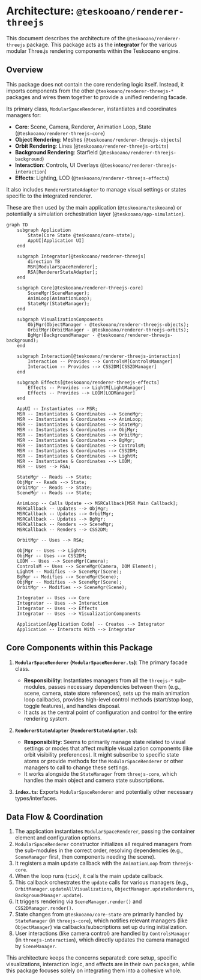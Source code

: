 # Architecture: `@teskooano/renderer-threejs`

This document describes the architecture of the `@teskooano/renderer-threejs` package. This package acts as the **integrator** for the various modular Three.js rendering components within the Teskooano engine.

## Overview

This package does not contain the core rendering logic itself. Instead, it imports components from the other `@teskooano/renderer-threejs-*` packages and wires them together to provide a unified rendering facade.

Its primary class, `ModularSpaceRenderer`, instantiates and coordinates managers for:

- **Core**: Scene, Camera, Renderer, Animation Loop, State (`@teskooano/renderer-threejs-core`)
- **Object Rendering**: Meshes (`@teskooano/renderer-threejs-objects`)
- **Orbit Rendering**: Lines (`@teskooano/renderer-threejs-orbits`)
- **Background Rendering**: Starfield (`@teskooano/renderer-threejs-background`)
- **Interaction**: Controls, UI Overlays (`@teskooano/renderer-threejs-interaction`)
- **Effects**: Lighting, LOD (`@teskooano/renderer-threejs-effects`)

It also includes `RendererStateAdapter` to manage visual settings or states specific to the integrated renderer.

These are then used by the main application (`@teskooano/teskooano`) or potentially a simulation orchestration layer (`@teskooano/app-simulation`).

```mermaid
graph TD
    subgraph Application
        State[Core State @teskooano/core-state];
        AppUI[Application UI]
    end

    subgraph Integrator[@teskooano/renderer-threejs]
        direction TB
        MSR[ModularSpaceRenderer];
        RSA[RendererStateAdapter];
    end

    subgraph Core[@teskooano/renderer-threejs-core]
        SceneMgr(SceneManager);
        AnimLoop(AnimationLoop);
        StateMgr(StateManager);
    end

    subgraph VisualizationComponents
        ObjMgr(ObjectManager - @teskooano/renderer-threejs-objects);
        OrbitMgr(OrbitManager - @teskooano/renderer-threejs-orbits);
        BgMgr(BackgroundManager - @teskooano/renderer-threejs-background);
    end

    subgraph Interaction[@teskooano/renderer-threejs-interaction]
        Interaction -- Provides --> ControlsM[ControlsManager]
        Interaction -- Provides --> CSS2DM[CSS2DManager]
    end

    subgraph Effects[@teskooano/renderer-threejs-effects]
        Effects -- Provides --> LightM[LightManager]
        Effects -- Provides --> LODM[LODManager]
    end

    AppUI -- Instantiates --> MSR;
    MSR -- Instantiates & Coordinates --> SceneMgr;
    MSR -- Instantiates & Coordinates --> AnimLoop;
    MSR -- Instantiates & Coordinates --> StateMgr;
    MSR -- Instantiates & Coordinates --> ObjMgr;
    MSR -- Instantiates & Coordinates --> OrbitMgr;
    MSR -- Instantiates & Coordinates --> BgMgr;
    MSR -- Instantiates & Coordinates --> ControlsM;
    MSR -- Instantiates & Coordinates --> CSS2DM;
    MSR -- Instantiates & Coordinates --> LightM;
    MSR -- Instantiates & Coordinates --> LODM;
    MSR -- Uses --> RSA;

    StateMgr -- Reads --> State;
    ObjMgr -- Reads --> State;
    OrbitMgr -- Reads --> State;
    SceneMgr -- Reads --> State;

    AnimLoop -- Calls Update --> MSRCallback[MSR Main Callback];
    MSRCallback -- Updates --> ObjMgr;
    MSRCallback -- Updates --> OrbitMgr;
    MSRCallback -- Updates --> BgMgr;
    MSRCallback -- Renders --> SceneMgr;
    MSRCallback -- Renders --> CSS2DM;

    OrbitMgr -- Uses --> RSA;

    ObjMgr -- Uses --> LightM;
    ObjMgr -- Uses --> CSS2DM;
    LODM -- Uses --> SceneMgr(Camera);
    ControlsM -- Uses --> SceneMgr(Camera, DOM Element);
    LightM -- Modifies --> SceneMgr(Scene);
    BgMgr -- Modifies --> SceneMgr(Scene);
    ObjMgr -- Modifies --> SceneMgr(Scene);
    OrbitMgr -- Modifies --> SceneMgr(Scene);

    Integrator -- Uses --> Core
    Integrator -- Uses --> Interaction
    Integrator -- Uses --> Effects
    Integrator -- Uses --> VisualizationComponents

    Application[Application Code] -- Creates --> Integrator
    Application -- Interacts With --> Integrator
```

## Core Components within this Package

1.  **`ModularSpaceRenderer` (`ModularSpaceRenderer.ts`)**: The primary facade class.

    - **Responsibility**: Instantiates managers from all the `threejs-*` sub-modules, passes necessary dependencies between them (e.g., scene, camera, state store references), sets up the main animation loop callbacks, provides high-level control methods (start/stop loop, toggle features), and handles disposal.
    - It acts as the central point of configuration and control for the entire rendering system.

2.  **`RendererStateAdapter` (`RendererStateAdapter.ts`)**:

    - **Responsibility**: Seems to primarily manage state related to visual settings or modes that affect multiple visualization components (like orbit visibility preferences). It might subscribe to specific state atoms or provide methods for the `ModularSpaceRenderer` or other managers to call to change these settings.
    - It works alongside the `StateManager` from `threejs-core`, which handles the main object and camera state subscriptions.

3.  **`index.ts`**: Exports `ModularSpaceRenderer` and potentially other necessary types/interfaces.

## Data Flow & Coordination

1.  The application instantiates `ModularSpaceRenderer`, passing the container element and configuration options.
2.  `ModularSpaceRenderer` constructor initializes all required managers from the sub-modules in the correct order, resolving dependencies (e.g., `SceneManager` first, then components needing the scene).
3.  It registers a main update callback with the `AnimationLoop` from `threejs-core`.
4.  When the loop runs (`tick`), it calls the main update callback.
5.  This callback orchestrates the `update` calls for various managers (e.g., `OrbitManager.updateAllVisualizations`, `ObjectManager.updateRenderers`, `BackgroundManager.update`).
6.  It triggers rendering via `SceneManager.render()` and `CSS2DManager.render()`.
7.  State changes from `@teskooano/core-state` are primarily handled by `StateManager` (in `threejs-core`), which notifies relevant managers (like `ObjectManager`) via callbacks/subscriptions set up during initialization.
8.  User interactions (like camera control) are handled by `ControlsManager` (in `threejs-interaction`), which directly updates the camera managed by `SceneManager`.

This architecture keeps the concerns separated: core setup, specific visualizations, interaction logic, and effects are in their own packages, while this package focuses solely on integrating them into a cohesive whole.
